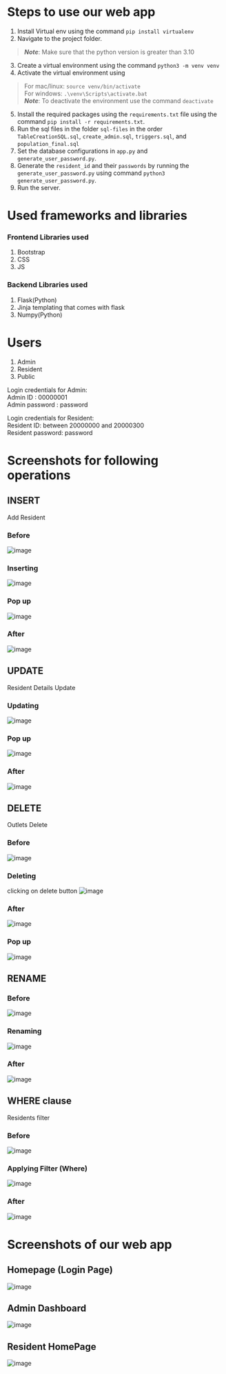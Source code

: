 # Steps to use our web app
1. Install Virtual env using the command `pip install virtualenv`
2. Navigate to the project folder.
> **_Note_**: Make sure that the python version is greater than 3.10
3. Create a virtual environment using the command `python3 -m venv venv`
4. Activate the virtual environment using 
> For mac/linux: `source venv/bin/activate`\
> For windows: `.\venv\Scripts\activate.bat`\
> **_Note_**: To deactivate the environment use the command `deactivate`
5. Install the required packages using the `requirements.txt` file using the command `pip install -r requirements.txt`.
6. Run the sql files in the folder `sql-files` in the order `TableCreationSQL.sql`, `create_admin.sql`, `triggers.sql`, and `population_final.sql`
7. Set the database configurations in `app.py` and `generate_user_password.py`.
8. Generate the `resident_id` and their `passwords` by running the `generate_user_password.py` using command `python3 generate_user_password.py`.
9. Run the server.


# Used frameworks and libraries
### Frontend Libraries used
1. Bootstrap 
2. CSS 
3. JS
### Backend Libraries used
1. Flask(Python)
2. Jinja templating that comes with flask
3. Numpy(Python)

# Users
1. Admin
2. Resident
3. Public

Login credentials for Admin:  
Admin ID : 00000001  
Admin password : password  

Login credentials for Resident:  
Resident ID: between 20000000 and 20000300  
Resident password: password  

# Screenshots for following operations

## INSERT
Add Resident
### Before
![image](https://user-images.githubusercontent.com/80308830/226424118-8579ca6f-39e1-494f-a493-a5abe1fb5eb7.png)
### Inserting
![image](https://user-images.githubusercontent.com/80308830/226424474-4690c41a-7d36-41fd-8301-2d2117c507b5.png)
### Pop up
![image](https://user-images.githubusercontent.com/80308830/226424617-d51611f2-b3c2-402f-bca1-99e365db21db.png)
### After
![image](https://user-images.githubusercontent.com/80308830/226425784-c7603338-ebef-4158-a31d-d1b8b0875e82.png)

## UPDATE
Resident Details Update
### Updating
![image](https://user-images.githubusercontent.com/80308830/226427265-88bfb783-2f8e-4294-be90-dfe884cb02f7.png)
### Pop up
![image](https://user-images.githubusercontent.com/80308830/226491102-8d8be9e0-93d0-4797-9694-a3f91955a257.png)

### After
![image](https://user-images.githubusercontent.com/80308830/226444197-6eb93c89-ba4d-4bb3-ade0-1050bb6d1077.png)


## DELETE
Outlets Delete
### Before
![image](https://user-images.githubusercontent.com/80308830/226428100-5247ffce-b0a1-4ac3-99e2-a8cc4e7713dd.png)
### Deleting 
clicking on delete button 
![image](https://user-images.githubusercontent.com/80308830/226429972-5a89b455-2a18-453d-9b1f-d89231652f2f.png)

### After
![image](https://user-images.githubusercontent.com/80308830/226428235-22038403-7d59-42d9-b1e0-f4ef544fb039.png)
### Pop up
![image](https://user-images.githubusercontent.com/80308830/226491168-a1155e2c-30f9-435e-a533-daa66f03e104.png)

## RENAME
### Before
![image](https://user-images.githubusercontent.com/80308830/226437381-08913a54-37fe-4276-8c67-72d3dd4897c0.png)
### Renaming
![image](https://user-images.githubusercontent.com/80308830/226437882-cc66a732-c6f3-437a-b371-1ecd866acd61.png)
### After
![image](https://user-images.githubusercontent.com/80308830/226437962-ea2eb640-6ea6-4fac-99bc-6cef206bd8c4.png)


## WHERE clause
Residents filter 
### Before
![image](https://user-images.githubusercontent.com/80308830/226428727-9edd8097-2b5b-4145-ae6e-69422f71d54c.png)
### Applying Filter (Where)
![image](https://user-images.githubusercontent.com/80308830/226429182-569e3bde-625b-4c14-821e-a93acf8e9cdd.png)
### After
![image](https://user-images.githubusercontent.com/80308830/226429375-ea388748-b9f5-42a4-84e9-07401d850d31.png)




# Screenshots of our web app
## Homepage (Login Page)
![image](https://user-images.githubusercontent.com/76489649/226442376-88273631-c79b-4c38-b72d-cb5af4fbeccc.png)


## Admin Dashboard
![image](https://user-images.githubusercontent.com/80308830/226423771-aa566b35-72cf-452f-9c76-e058819bac83.png)
<br>

## Resident HomePage
![image](https://user-images.githubusercontent.com/80308830/226473617-c095cc39-d321-49ea-a86c-11d74dab5cd6.png)
